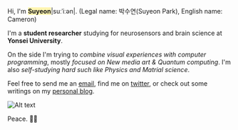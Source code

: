Hi, I'm **<span style='background-color:#fff5b1'>Suyeon</span>**|suːˈiːən|. (Legal name: 박수연(Suyeon Park), English name: Cameron)

I'm a **student researcher** studying for neurosensors and brain science at **Yonsei University**.

On the side I'm trying to *combine visual experiences with computer programming*, mostly *focused on New media art & Quantum computing*. I'm also *self-studying hard such like Physics and Matrial science*.

Feel free to send me an [email](mailto:astryd@astrydpark.pro), find me on [twitter](https://twitter.com/AstrydPark), or check out some writings on my [personal blog](https://astrydpark.pro).

![Alt text](https://spotify-recently-played-readme.vercel.app/api?user=camwalker1115)

Peace. ✌🏻
